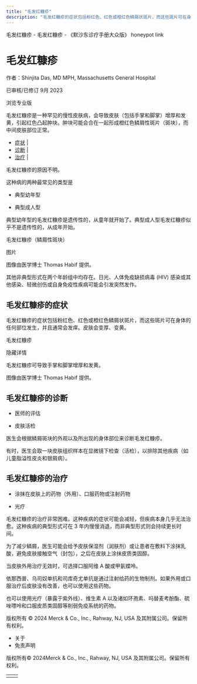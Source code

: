 ```yaml
---
title: "毛发红糠疹"
description: "毛发红糠疹的症状包括粉红色、红色或橙红色鳞屑状斑片，而这些斑片可在身体的任何部位发生，并且通常会发痒。皮肤会变厚、变黄。"
---
```


﻿毛发红糠疹 \- 毛发红糠疹 \- 《默沙东诊疗手册大众版》 honeypot link

# 毛发红糠疹

作者：Shinjita Das, MD MPH, Massachusetts General Hospital

已审核/已修订 9月 2023

浏览专业版

毛发红糠疹是一种罕见的慢性皮肤病，会导致皮肤（包括手掌和脚掌）增厚和发黄，引起红色凸起肿块。肿块可能会合在一起形成橙红色鳞屑性斑片（斑块），而中间皮肤部位正常。

- [症状](#症状_v31788728_zh) \|
- [诊断](#诊断_v31788731_zh) \|
- [治疗](#治疗_v31788742_zh) \|

毛发红糠疹的原因不明。

这种病的两种最常见的类型是

- 典型幼年型

- 典型成人型


典型幼年型的毛发红糠疹是遗传性的，从童年就开始了。典型成人型毛发红糠疹似乎不是遗传性的，从成年开始。

毛发红糠疹（鳞屑性斑块）



图片

图像由医学博士 Thomas Habif 提供。

其他非典型形式在两个年龄组中均存在。日光、人体免疫缺损病毒 (HIV) 感染或其他感染、轻微创伤或自身免疫性疾病可能会引发突然发作。

## 毛发红糠疹的症状

毛发红糠疹的症状包括粉红色、红色或橙红色鳞屑状斑片，而这些斑片可在身体的任何部位发生，并且通常会发痒。皮肤会变厚、变黄。

毛发红糠疹



隐藏详情

毛发红糠疹可导致手掌和脚掌增厚和发黄。

图像由医学博士 Thomas Habif 提供。

## 毛发红糠疹的诊断

- 医师的评估

- 皮肤活检


医生会根据鳞屑斑块的外观以及所出现的身体部位来诊断毛发红糠疹。

有时，医生会取一块皮肤组织样本在显微镜下检查（活检），以排除其他疾病（如儿童脂溢性皮炎和银屑病）。

## 毛发红糠疹的治疗

- 涂抹在皮肤上的药物（外用）、口服药物或注射药物

- 光疗


毛发红糠疹的治疗非常困难。这种疾病的症状可能会减轻，但疾病本身几乎无法治愈。这种疾病的典型形式可在 3 年内慢慢消退，而非典型形式则会持续更长时间。

为了减少鳞屑，医生可能会给予皮肤保湿剂（润肤剂）或让患者在敷料下涂抹乳酸，避免皮肤接触空气（封包），之后在皮肤上涂抹皮质类固醇。

当皮肤外用治疗无效时，可选择口服阿维 A 酸或甲氨蝶呤。

依那西普、乌司奴单抗和司库奇尤单抗是通过注射给药的生物制剂。如果外用或口服治疗后皮肤没有改善，也可以使用这些药物。

也可以使用光疗（暴露于紫外线）、维生素 A 以及诸如环孢素、吗替麦考酚酯、硫唑嘌呤和口服皮质类固醇等削弱免疫系统的药物。



版权所有 © 2024
Merck & Co., Inc., Rahway, NJ, USA 及其附属公司。保留所有权利。

- 关于
- 免责声明

版权所有© 2024Merck & Co., Inc., Rahway, NJ, USA 及其附属公司。保留所有权利。

|     |     |
| --- | --- |
|  |  |